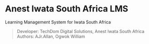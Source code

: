 # Anest Iwata South Africa LMS
Learning Management System for Iwata South Africa

> Developer: TechDom Digital Solutions, Anest Iwata South Africa
> Authors: AJr.Allan, Ogwok William